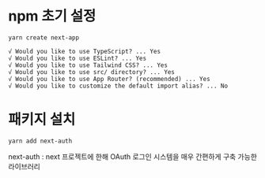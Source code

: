 # npm 초기 설정

```
yarn create next-app
```

```
√ Would you like to use TypeScript? ... Yes
√ Would you like to use ESLint? ... Yes
√ Would you like to use Tailwind CSS? ... Yes
√ Would you like to use src/ directory? ... Yes
√ Would you like to use App Router? (recommended) ... Yes
√ Would you like to customize the default import alias? ... No
```

# 패키지 설치

```
yarn add next-auth
```

next-auth : next 프로젝트에 한해 OAuth 로그인 시스템을 매우 간편하게 구축 가능한 라이브러리